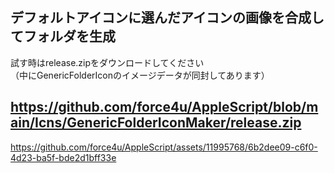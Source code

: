 ## デフォルトアイコンに選んだアイコンの画像を合成してフォルダを生成
試す時はrelease.zipをダウンロードしてください  
（中にGenericFolderIconのイメージデータが同封してあります） 
  
https://github.com/force4u/AppleScript/blob/main/Icns/GenericFolderIconMaker/release.zip  
---

https://github.com/force4u/AppleScript/assets/11995768/6b2dee09-c6f0-4d23-ba5f-bde2d1bff33e

